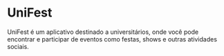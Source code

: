 # UniFest
UniFest é um aplicativo destinado a universitários, onde você pode encontrar e participar de eventos como festas, shows e outras atividades sociais.
